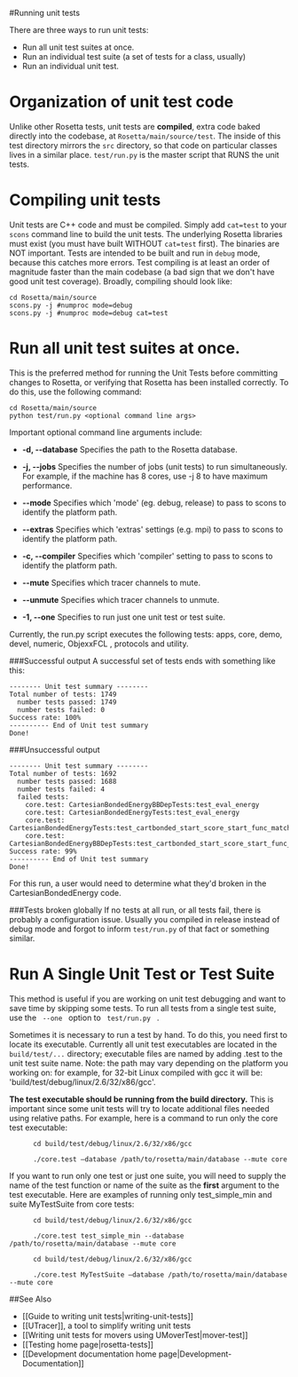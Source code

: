 #Running unit tests

There are three ways to run unit tests:

-   Run all unit test suites at once.
-   Run an individual test suite (a set of tests for a class, usually)
-   Run an individual unit test.

Organization of unit test code
================================
Unlike other Rosetta tests, unit tests are **compiled**, extra code baked directly into the codebase, at `Rosetta/main/source/test`. 
The inside of this test directory mirrors the `src` directory, so that code on particular classes lives in a similar place. 
`test/run.py` is the master script that RUNS the unit tests.

Compiling unit tests
====================
Unit tests are C++ code and must be compiled. 
Simply add `cat=test` to your `scons` command line to build the unit tests. 
The underlying Rosetta libraries must exist (you must have built WITHOUT `cat=test` first).
The binaries are NOT important.
Tests are intended to be built and run in `debug` mode, because this catches more errors.
Test compiling is at least an order of magnitude faster than the main codebase (a bad sign that we don't have good unit test coverage).
Broadly, compiling should look like:

```
cd Rosetta/main/source
scons.py -j #numproc mode=debug
scons.py -j #numproc mode=debug cat=test
```

Run all unit test suites at once.
================================

This is the preferred method for running the Unit Tests before committing changes to Rosetta, or verifying that Rosetta has been installed correctly. To do this, use the following command:

```
cd Rosetta/main/source
python test/run.py <optional command line args>
```

Important optional command line arguments include:

-   **-d, --database** Specifies the path to the Rosetta database.

-   **-j, --jobs** Specifies the number of jobs (unit tests) to run simultaneously. For example, if the machine has 8 cores, use -j 8 to have maximum performance.

-   **--mode** Specifies which 'mode' (eg. debug, release) to pass to scons to identify the platform path.

-   **--extras** Specifies which 'extras' settings (e.g. mpi) to pass to scons to identify the platform path.

-   **-c, --compiler** Specifies which 'compiler' setting to pass to scons to identify the platform path.

-   **--mute** Specifies which tracer channels to mute.

-   **--unmute** Specifies which tracer channels to unmute.

-   **-1, --one** Specifies to run just one unit test or test suite.

Currently, the run.py script executes the following tests: apps, core, demo, devel, numeric, ObjexxFCL , protocols and utility.

###Successful output
A successful set of tests ends with something like this:
```
-------- Unit test summary --------
Total number of tests: 1749
  number tests passed: 1749
  number tests failed: 0
Success rate: 100%
---------- End of Unit test summary
Done!
```

###Unsuccessful output

```
-------- Unit test summary --------
Total number of tests: 1692
  number tests passed: 1688
  number tests failed: 4
  failed tests:
    core.test: CartesianBondedEnergyBBDepTests:test_eval_energy
    core.test: CartesianBondedEnergyTests:test_eval_energy
    core.test: CartesianBondedEnergyTests:test_cartbonded_start_score_start_func_match_w_total_flexibility
    core.test: CartesianBondedEnergyBBDepTests:test_cartbonded_start_score_start_func_match_w_total_flexibility
Success rate: 99%
---------- End of Unit test summary
Done!
```

For this run, a user would need to determine what they'd broken in the CartesianBondedEnergy code.

###Tests broken globally
If no tests at all run, or all tests fail, there is probably a configuration issue.
Usually you compiled in release instead of debug mode and forgot to inform `test/run.py` of that fact or something similar.

Run A Single Unit Test or Test Suite
====================================

This method is useful if you are working on unit test debugging and want to save time by skipping some tests. To run all tests from a single test suite, use the `  --one  ` option to `  test/run.py  ` .

Sometimes it is necessary to run a test by hand. To do this, you need first to locate its executable. Currently all unit test executables are located in the `build/test/...` directory; executable files are named by adding .test to the unit test suite name. Note: the path may vary depending on the platform you working on: for example, for 32-bit Linux compiled with gcc it will be: 'build/test/debug/linux/2.6/32/x86/gcc'.

**The test executable should be running from the build directory.** This is important since some unit tests will try to locate additional files needed using relative paths. For example, here is a command to run only the core test executable:

`       cd build/test/debug/linux/2.6/32/x86/gcc      `

`       ./core.test –database /path/to/rosetta/main/database --mute core      `

If you want to run only one test or just one suite, you will need to supply the name of the test function or name of the suite as the **first** argument to the test executable. Here are examples of running only test\_simple\_min and suite MyTestSuite from core tests:

`       cd build/test/debug/linux/2.6/32/x86/gcc      `

`       ./core.test test_simple_min --database /path/to/rosetta/main/database --mute core      `

`       cd build/test/debug/linux/2.6/32/x86/gcc      `

`       ./core.test MyTestSuite –database /path/to/rosetta/main/database --mute core      `

##See Also

* [[Guide to writing unit tests|writing-unit-tests]]
* [[UTracer]], a tool to simplify writing unit tests
* [[Writing unit tests for movers using UMoverTest|mover-test]]
* [[Testing home page|rosetta-tests]]
* [[Development documentation home page|Development-Documentation]]
